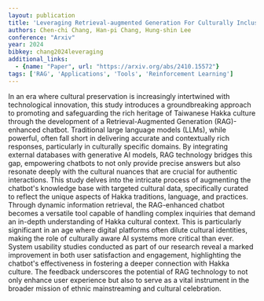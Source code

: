 ```yaml
---
layout: publication
title: 'Leveraging Retrieval-augmented Generation For Culturally Inclusive Hakka Chatbots: Design Insights And User Perceptions'
authors: Chen-chi Chang, Han-pi Chang, Hung-shin Lee
conference: "Arxiv"
year: 2024
bibkey: chang2024leveraging
additional_links:
  - {name: "Paper", url: "https://arxiv.org/abs/2410.15572"}
tags: ['RAG', 'Applications', 'Tools', 'Reinforcement Learning']
---
```

In an era where cultural preservation is increasingly intertwined with
technological innovation, this study introduces a groundbreaking approach to
promoting and safeguarding the rich heritage of Taiwanese Hakka culture through
the development of a Retrieval-Augmented Generation (RAG)-enhanced chatbot.
Traditional large language models (LLMs), while powerful, often fall short in
delivering accurate and contextually rich responses, particularly in culturally
specific domains. By integrating external databases with generative AI models,
RAG technology bridges this gap, empowering chatbots to not only provide
precise answers but also resonate deeply with the cultural nuances that are
crucial for authentic interactions. This study delves into the intricate
process of augmenting the chatbot's knowledge base with targeted cultural data,
specifically curated to reflect the unique aspects of Hakka traditions,
language, and practices. Through dynamic information retrieval, the
RAG-enhanced chatbot becomes a versatile tool capable of handling complex
inquiries that demand an in-depth understanding of Hakka cultural context. This
is particularly significant in an age where digital platforms often dilute
cultural identities, making the role of culturally aware AI systems more
critical than ever. System usability studies conducted as part of our research
reveal a marked improvement in both user satisfaction and engagement,
highlighting the chatbot's effectiveness in fostering a deeper connection with
Hakka culture. The feedback underscores the potential of RAG technology to not
only enhance user experience but also to serve as a vital instrument in the
broader mission of ethnic mainstreaming and cultural celebration.
